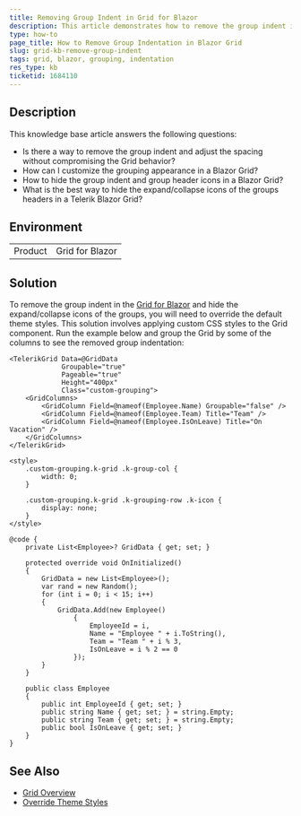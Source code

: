 ```yaml
---
title: Removing Group Indent in Grid for Blazor
description: This article demonstrates how to remove the group indent in the Grid for Blazor by overriding the default theme styles.
type: how-to
page_title: How to Remove Group Indentation in Blazor Grid
slug: grid-kb-remove-group-indent
tags: grid, blazor, grouping, indentation
res_type: kb
ticketid: 1684110
---
```


## Description

This knowledge base article answers the following questions:

- Is there a way to remove the group indent and adjust the spacing without compromising the Grid behavior?
- How can I customize the grouping appearance in a Blazor Grid?
- How to hide the group indent and group header icons in a Blazor Grid?
- What is the best way to hide the expand/collapse icons of the groups headers in a Telerik Blazor Grid?

## Environment

<table>
	<tbody>
		<tr>
			<td>Product</td>
			<td>Grid for Blazor</td>
		</tr>
	</tbody>
</table>

## Solution

To remove the group indent in the [Grid for Blazor](slug:grid-overview) and hide the expand/collapse icons of the groups, you will need to override the default theme styles. This solution involves applying custom CSS styles to the Grid component. Run the example below and group the Grid by some of the columns to see the removed group indentation:

````RAZOR
<TelerikGrid Data=@GridData
             Groupable="true"
             Pageable="true"
             Height="400px"
             Class="custom-grouping">
    <GridColumns>
        <GridColumn Field=@nameof(Employee.Name) Groupable="false" />
        <GridColumn Field=@nameof(Employee.Team) Title="Team" />
        <GridColumn Field=@nameof(Employee.IsOnLeave) Title="On Vacation" />
    </GridColumns>
</TelerikGrid>

<style>
    .custom-grouping.k-grid .k-group-col {
        width: 0;
    }

    .custom-grouping.k-grid .k-grouping-row .k-icon {
        display: none;
    }
</style>

@code {
    private List<Employee>? GridData { get; set; }

    protected override void OnInitialized()
    {
        GridData = new List<Employee>();
        var rand = new Random();
        for (int i = 0; i < 15; i++)
        {
            GridData.Add(new Employee()
                {
                    EmployeeId = i,
                    Name = "Employee " + i.ToString(),
                    Team = "Team " + i % 3,
                    IsOnLeave = i % 2 == 0
                });
        }
    }

    public class Employee
    {
        public int EmployeeId { get; set; }
        public string Name { get; set; } = string.Empty;
        public string Team { get; set; } = string.Empty;
        public bool IsOnLeave { get; set; }
    }
}
````

## See Also

- [Grid Overview](slug:grid-overview)
- [Override Theme Styles](slug:theme-override)
